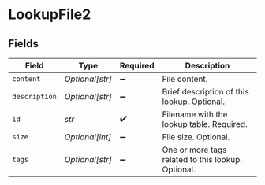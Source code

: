 # LookupFile2


## Fields

| Field                                              | Type                                               | Required                                           | Description                                        |
| -------------------------------------------------- | -------------------------------------------------- | -------------------------------------------------- | -------------------------------------------------- |
| `content`                                          | *Optional[str]*                                    | :heavy_minus_sign:                                 | File content.                                      |
| `description`                                      | *Optional[str]*                                    | :heavy_minus_sign:                                 | Brief description of this lookup. Optional.        |
| `id`                                               | *str*                                              | :heavy_check_mark:                                 | Filename with the lookup table. Required.          |
| `size`                                             | *Optional[int]*                                    | :heavy_minus_sign:                                 | File size. Optional.                               |
| `tags`                                             | *Optional[str]*                                    | :heavy_minus_sign:                                 | One or more tags related to this lookup. Optional. |